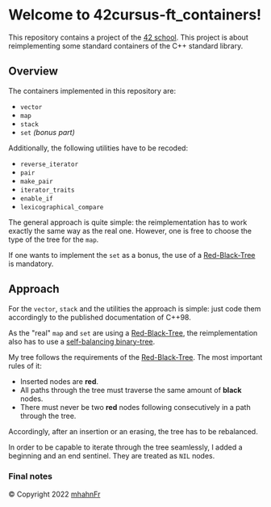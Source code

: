 # Welcome to 42cursus-ft_containers!
This repository contains a project of the [42 school].
This project is about reimplementing some standard containers of the C++ standard library.

## Overview
The containers implemented in this repository are:
- `vector`
- `map`
- `stack`
- `set` _(bonus part)_

Additionally, the following utilities have to be recoded:
- `reverse_iterator`
- `pair`
- `make_pair`
- `iterator_traits`
- `enable_if`
- `lexicographical_compare`

The general approach is quite simple: the reimplementation has to work exactly the same way as the real one.
However, one is free to choose the type of the tree for the `map`.

If one wants to implement the `set` as a bonus, the use of a [Red-Black-Tree] is mandatory.

## Approach
For the `vector`, `stack` and the utilities the approach is simple: just code them accordingly to the published
documentation of C++98.

As the "real" `map` and `set` are using a [Red-Black-Tree], the reimplementation also has to use a
[self-balancing binary-tree](https://en.wikipedia.org/wiki/Self-balancing_binary_search_tree).

My tree follows the requirements of the [Red-Black-Tree]. The most important rules of it:
- Inserted nodes are **red**.
- All paths through the tree must traverse the same amount of **black** nodes.
- There must never be two **red** nodes following consecutively in a path through the tree.

Accordingly, after an insertion or an erasing, the tree has to be rebalanced.

In order to be capable to iterate through the tree seamlessly, I added a beginning and an end sentinel.
They are treated as `NIL` nodes.

### Final notes

© Copyright 2022 [mhahnFr](https://www.github.com/mhahnFr)

[42 school]: https://www.42heilbronn.de/learncoderepeat
[Red-Black-Tree]: https://en.wikipedia.org/wiki/Red–black_tree
